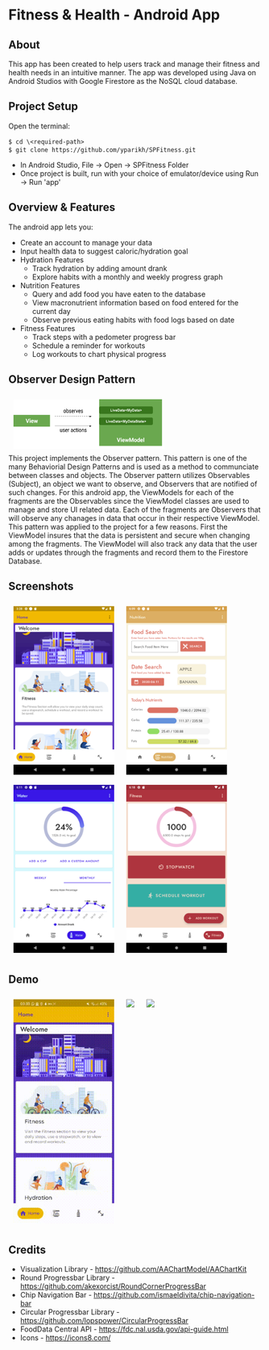 # Fitness & Health - Android App

## About

This app has been created to help users track and manage their fitness and health needs in an intuitive manner. The app was developed using Java on Android Studios with Google Firestore as the NoSQL cloud database. 

## Project Setup


 Open the terminal:
 ```
 $ cd \<required-path>
 $ git clone https://github.com/yparikh/SPFitness.git
 ```
 * In Android Studio, File -> Open -> SPFitness Folder
 * Once project is built, run with your choice of emulator/device using Run -> Run 'app'

## Overview & Features

The android app lets you:
- Create an account to manage your data 
- Input health data to suggest caloric/hydration goal 
- Hydration Features
    - Track hydration by adding amount drank
    - Explore habits with a monthly and weekly progress graph
- Nutrition Features
    - Query and add food you have eaten to the database
    - View macronutrient information based on food entered for the current day
    - Observe previous eating habits with food logs based on date 
- Fitness Features
    - Track steps with a pedometer progress bar
    - Schedule a reminder for workouts
    - Log workouts to chart physical progress  

## Observer Design Pattern
<img src="/readme/observer_pattern.png" align="top" width="300" hspace="10" vspace="10"> 
</br>
This project implements the Observer pattern. This pattern is one of the many Behaviorial Design Patterns and is used as a method to communciate between classes and objects. The Observer pattern utilizes Observables (Subject), an object we want to observe, and Observers that are notified of such changes. For this android app, the ViewModels for each of the fragments are the Observables since the ViewModel classes are used to manage and store UI related data. Each of the fragments are Observers that will observe any chanages in data that occur in their respective ViewModel. This pattern was applied to the project for a few reasons. First the ViewModel insures that the data is persistent and secure when changing among the fragments. The ViewModel will also track any data that the user adds or updates through the fragments and record them to the Firestore Database.

## Screenshots

<img src="/readme/Screenshot_home.png" align="top"
width="200" hspace="10" vspace="10">
<img src="/readme/Screenshot_nutrition.png" align="top"
width="200" hspace="10" vspace="10">
<img src="/readme/Screenshot_hydration.png" align="top"
width="200" hspace="10" vspace="10">
<img src="/readme/Screenshot_Fitness.png" align="top"
width="200" hspace="10" vspace="10">

## Demo

<img src="/readme/Demo_Nutrition.gif" align="top"
width="200" hspace="10" vspace="10">
<img src="/readme/Demo_Hydration.gif" align="top"
width="200" hspace="10" vspace="10">
<img src="/readme/Demo_Fitness.gif" align="top"
width="200" hspace="10" vspace="10">
<br />
## Credits
* Visualization Library - https://github.com/AAChartModel/AAChartKit
* Round Progressbar Library - https://github.com/akexorcist/RoundCornerProgressBar
* Chip Navigation Bar - https://github.com/ismaeldivita/chip-navigation-bar
* Circular Progressbar Library - https://github.com/lopspower/CircularProgressBar
* FoodData Central API - https://fdc.nal.usda.gov/api-guide.html
* Icons - https://icons8.com/

